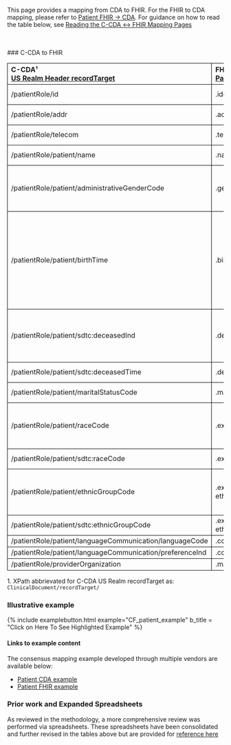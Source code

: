 <style>
td, th {
   border: 1px solid black!important;
}
</style>

This page provides a mapping from CDA to FHIR. For the FHIR to CDA mapping, please refer to [Patient FHIR → CDA](./FC-patient.html). For guidance on how to read the table below, see [Reading the C-CDA ↔ FHIR Mapping Pages](./mappingGuidance.html)

<br />
<br />
### C-CDA to FHIR

|C-CDA¹<br/>[US Realm Header recordTarget](http://hl7.org/cda/stds/ccda/draft1/StructureDefinition-2.16.840.1.113883.10.20.22.1.1.html)|FHIR<br/>[Patient](http://hl7.org/fhir/us/core/StructureDefinition-us-core-patient.html#profile)|Transform Steps|
|:----|:----|:----|
|/patientRole/id|.identifier|[CDA id ↔ FHIR identifier](mappingGuidance.html#cda-id--fhir-identifier)|
|/patientRole/addr|.address|[CDA addr ↔ FHIR address ](mappingGuidance.html#cda-addr--fhir-address)|
|/patientRole/telecom|.telecom|[CDA telecom ↔ FHIR telecom](mappingGuidance.html#cda-telecom--fhir-telecom)|
|/patientRole/patient/name|.name|[CDA name ↔ FHIR name ](mappingGuidance.html#cda-name--fhir-name)|
|/patientRole/patient/administrativeGenderCode|.gender|[CDA coding ↔ FHIR CodeableConcept](mappingGuidance.html#cda-coding--fhir-codeableconcept)<br/>[CDA administrativeGender → FHIR gender](ConceptMap-CF-AdministrativeGender.html)|
|/patientRole/patient/birthTime|.birthDate|[CDA ↔ FHIR Time/Dates](mappingGuidance.html#cda--fhir-timedates) <br/>Note: the FHIR birthdate element is less precise than the CDA birthtime element. Precision can be preserved by also using the extension [`patient-birthTime`](https://hl7.org/fhir/R4/extension-patient-birthtime.html).|
|/patientRole/patient/sdtc:deceasedInd|.deceasedBoolean|Note: Only one of `deceasedBoolean` or `deceasedDateTime` may exist. If both are present in CDA, use deceasedDateTime.
|/patientRole/patient/sdtc:deceasedTime|.deceasedDateTime|[CDA ↔ FHIR Time/Dates](mappingGuidance.html#cda--fhir-timedates)
|/patientRole/patient/maritalStatusCode|.maritalStatus|[CDA coding ↔ FHIR CodeableConcept](mappingGuidance.html#cda-coding--fhir-codeableconcept)|
|/patientRole/patient/raceCode|.extension:us-core-race|[CDA coding ↔ FHIR CodeableConcept](mappingGuidance.html#cda-coding--fhir-codeableconcept)<br/>This should map to ombCategory extension|
|/patientRole/patient/sdtc:raceCode|.extension:us-core-race|[CDA coding ↔ FHIR CodeableConcept](mappingGuidance.html#cda-coding--fhir-codeableconcept)|
|/patientRole/patient/ethnicGroupCode|.extension:us-core-ethnicity|[CDA coding ↔ FHIR CodeableConcept](mappingGuidance.html#cda-coding--fhir-codeableconcept)<br/>This should map to ombCategory extension|
|/patientRole/patient/sdtc:ethnicGroupCode|.extension:us-core-ethnicity|[CDA coding ↔ FHIR CodeableConcept](mappingGuidance.html#cda-coding--fhir-codeableconcept)|
|/patientRole/patient/languageCommunication/languageCode|.communication.language||
|/patientRole/patient/languageCommunication/preferenceInd|.communication.preferred||
|/patientRole/providerOrganization|.managingOrganization|

1\. XPath abbrievated for C-CDA US Realm recordTarget as: <br/> ```ClinicalDocument/recordTarget/```

### Illustrative example

{% include examplebutton.html example="CF_patient_example" b_title = "Click on Here To See Highlighted Example" %}

#### Links to example content

The consensus mapping example developed through multiple vendors are available below:
* [Patient CDA example](./Binary-CF-patient.html)
* [Patient FHIR example](./Patient-CF-patient.html)

### Prior work and Expanded Spreadsheets

As reviewed in the methodology, a more comprehensive review was performed via spreadsheets. These spreadsheets have been consolidated and further revised in the tables above but are provided for [reference here](https://github.com/HL7/ccda-on-fhir/blob/master/mappings/CF/CCDA-FHIR%20Patient.csv) 
